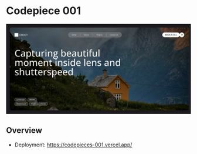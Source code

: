 # Codepiece 001

<img src="./docs/banner.png" />


## Overview

- Deployment: https://codepieces-001.vercel.app/

